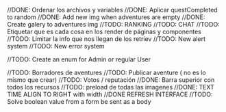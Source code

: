 //DONE: Ordenar los archivos y variables
//DONE: Aplicar questCompleted to random
//DONE: Add new img when adventures are empty
//DONE: Create galery to adventures img
//TODO: RANKING
//TODO: CHAT
//TODO: Etiquetar que es cada cosa en los render de páginas y componentes
//TODO: Limitar la info que nos llegan de los retriev
//TODO: New alert system
//TODO: New error system

//TODO: Create an enum for Admin or regular User

//TODO: Borradores de aventures
//TODO: Publicar aventure ( no es lo mismo que crear)
//TODO: Votos / reputación
//DONE: Barra superior con todos los recursos
//TODO: preload de todas las imagenes
//DONE: TEXT TIME ALIGN TO RIGHT with width
//DONE REFRESH INTERFACE
//TODO: Solve boolean value from a form be sent as a body
